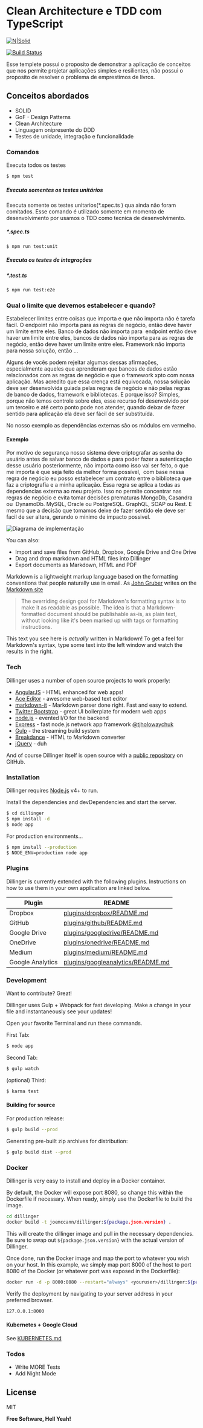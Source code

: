 # Clean Architecture e TDD com TypeScript

[![N|Solid](https://cldup.com/dTxpPi9lDf.thumb.png)](https://nodesource.com/products/nsolid)

[![Build Status](https://travis-ci.org/joemccann/dillinger.svg?branch=master)](https://travis-ci.org/joemccann/dillinger)

Esse templete possui o proposito de demonstrar a aplicação de conceitos que nos permite projetar aplicações simples e resilientes, não possui o proposito de resolver o problema de emprestimos de livros.

## Conceitos abordados 

  - SOLID
  - GoF - Design Patterns
  - Clean Architecture
  - Linguagem onipresente do DDD
  - Testes de unidade, integração e funcionalidade 

### Comandos 
Executa todos os testes

```sh
$ npm test
```
##### Executa somentes os testes unitários
Executa somente os testes unitarios(*.spec.ts ) qua ainda não foram comitados. Esse comando é utilizado somente em momento de desenvolvimento por usamos o TDD como tecnica de desenvolvimento.
##### *.spec.ts 
```sh
$ npm run test:unit
```

##### Executa os testes de integrações
##### *.test.ts 
```sh
$ npm run test:e2e
```

### Qual o limite que devemos estabelecer e quando?
Estabelecer limites entre coisas que importa e que não importa não é tarefa fácil.
O endpoint não importa para as regras de negócio, então deve haver um limite entre eles. Banco de dados não importa para  endpoint então deve haver um limite entre eles, bancos de dados não importa para as regras de negócio, então deve haver um limite entre eles. Framework não importa para nossa solução, então ...

Alguns de vocês podem rejeitar algumas dessas afirmações,  especialmente aqueles que aprenderam que bancos de dados estão relacionados com as regras de negócio e que o framework xpto com nossa aplicação. 
Mas acredito que essa crença está equivocada, nossa solução deve ser desenvolvida guiada pelas regras de negócio e não pelas regras de banco de dados, framework e bibliotecas. E porque isso? Simples,  porque não temos controle sobre eles, esse recurso foi desenvolvido por um terceiro e até certo ponto pode nos atender, quando deixar de fazer sentido para aplicação ela deve ser fácil de ser substituída. 

No nosso exemplo as dependências externas são os módulos em vermelho.
#### Exemplo
Por motivo de segurança nosso sistema deve criptografar as senha do usuário antes de salvar banco de dados e para poder fazer a autenticação desse usuário posteriormente, não importa como isso vai ser feito, o que me importa é que seja feito da melhor forma possível,  com base nessa regra de negócio eu posso estabelecer um contrato entre o biblioteca que faz a criptografia e a minha aplicação.
 Essa regra se aplica a todas as dependencias externa ao meu projeto. 
Isso no permite concentrar nas regras de negócio e evita tomar decisões prematuras MongoDb, Casandra ou  DynamoDb. MySQL, Oracle ou PostgreSQL. GraphQL, SOAP ou Rest. E mesmo que a decisão que tomamos deixe de fazer sentido ele deve ser facil de ser altera, gerando o mínimo de impacto possivel. 



![Diagrama de implementação](/doc/img/arquitetura-modelo.png)


You can also:
  - Import and save files from GitHub, Dropbox, Google Drive and One Drive
  - Drag and drop markdown and HTML files into Dillinger
  - Export documents as Markdown, HTML and PDF

Markdown is a lightweight markup language based on the formatting conventions that people naturally use in email.  As [John Gruber] writes on the [Markdown site][df1]

> The overriding design goal for Markdown's
> formatting syntax is to make it as readable
> as possible. The idea is that a
> Markdown-formatted document should be
> publishable as-is, as plain text, without
> looking like it's been marked up with tags
> or formatting instructions.

This text you see here is *actually* written in Markdown! To get a feel for Markdown's syntax, type some text into the left window and watch the results in the right.

### Tech

Dillinger uses a number of open source projects to work properly:

* [AngularJS] - HTML enhanced for web apps!
* [Ace Editor] - awesome web-based text editor
* [markdown-it] - Markdown parser done right. Fast and easy to extend.
* [Twitter Bootstrap] - great UI boilerplate for modern web apps
* [node.js] - evented I/O for the backend
* [Express] - fast node.js network app framework [@tjholowaychuk]
* [Gulp] - the streaming build system
* [Breakdance](https://breakdance.github.io/breakdance/) - HTML to Markdown converter
* [jQuery] - duh

And of course Dillinger itself is open source with a [public repository][dill]
 on GitHub.

### Installation

Dillinger requires [Node.js](https://nodejs.org/) v4+ to run.

Install the dependencies and devDependencies and start the server.

```sh
$ cd dillinger
$ npm install -d
$ node app
```

For production environments...

```sh
$ npm install --production
$ NODE_ENV=production node app
```

### Plugins

Dillinger is currently extended with the following plugins. Instructions on how to use them in your own application are linked below.

| Plugin | README |
| ------ | ------ |
| Dropbox | [plugins/dropbox/README.md][PlDb] |
| GitHub | [plugins/github/README.md][PlGh] |
| Google Drive | [plugins/googledrive/README.md][PlGd] |
| OneDrive | [plugins/onedrive/README.md][PlOd] |
| Medium | [plugins/medium/README.md][PlMe] |
| Google Analytics | [plugins/googleanalytics/README.md][PlGa] |


### Development

Want to contribute? Great!

Dillinger uses Gulp + Webpack for fast developing.
Make a change in your file and instantaneously see your updates!

Open your favorite Terminal and run these commands.

First Tab:
```sh
$ node app
```

Second Tab:
```sh
$ gulp watch
```

(optional) Third:
```sh
$ karma test
```
#### Building for source
For production release:
```sh
$ gulp build --prod
```
Generating pre-built zip archives for distribution:
```sh
$ gulp build dist --prod
```
### Docker
Dillinger is very easy to install and deploy in a Docker container.

By default, the Docker will expose port 8080, so change this within the Dockerfile if necessary. When ready, simply use the Dockerfile to build the image.

```sh
cd dillinger
docker build -t joemccann/dillinger:${package.json.version} .
```
This will create the dillinger image and pull in the necessary dependencies. Be sure to swap out `${package.json.version}` with the actual version of Dillinger.

Once done, run the Docker image and map the port to whatever you wish on your host. In this example, we simply map port 8000 of the host to port 8080 of the Docker (or whatever port was exposed in the Dockerfile):

```sh
docker run -d -p 8000:8080 --restart="always" <youruser>/dillinger:${package.json.version}
```

Verify the deployment by navigating to your server address in your preferred browser.

```sh
127.0.0.1:8000
```

#### Kubernetes + Google Cloud

See [KUBERNETES.md](https://github.com/joemccann/dillinger/blob/master/KUBERNETES.md)


### Todos

 - Write MORE Tests
 - Add Night Mode

License
----

MIT


**Free Software, Hell Yeah!**

[//]: # (These are reference links used in the body of this note and get stripped out when the markdown processor does its job. There is no need to format nicely because it shouldn't be seen. Thanks SO - http://stackoverflow.com/questions/4823468/store-comments-in-markdown-syntax)


   [dill]: <https://github.com/joemccann/dillinger>
   [git-repo-url]: <https://github.com/joemccann/dillinger.git>
   [john gruber]: <http://daringfireball.net>
   [df1]: <http://daringfireball.net/projects/markdown/>
   [markdown-it]: <https://github.com/markdown-it/markdown-it>
   [Ace Editor]: <http://ace.ajax.org>
   [node.js]: <http://nodejs.org>
   [Twitter Bootstrap]: <http://twitter.github.com/bootstrap/>
   [jQuery]: <http://jquery.com>
   [@tjholowaychuk]: <http://twitter.com/tjholowaychuk>
   [express]: <http://expressjs.com>
   [AngularJS]: <http://angularjs.org>
   [Gulp]: <http://gulpjs.com>

   [PlDb]: <https://github.com/joemccann/dillinger/tree/master/plugins/dropbox/README.md>
   [PlGh]: <https://github.com/joemccann/dillinger/tree/master/plugins/github/README.md>
   [PlGd]: <https://github.com/joemccann/dillinger/tree/master/plugins/googledrive/README.md>
   [PlOd]: <https://github.com/joemccann/dillinger/tree/master/plugins/onedrive/README.md>
   [PlMe]: <https://github.com/joemccann/dillinger/tree/master/plugins/medium/README.md>
   [PlGa]: <https://github.com/RahulHP/dillinger/blob/master/plugins/googleanalytics/README.md>
